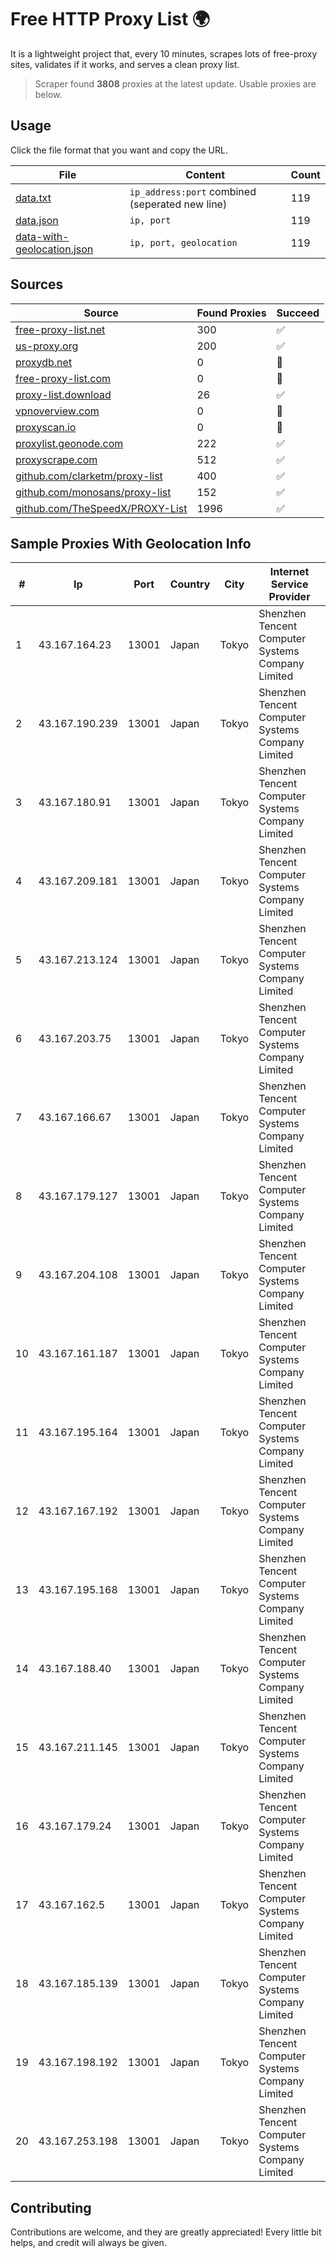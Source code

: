 
# Free HTTP Proxy List 🌍

It is a lightweight project that, every 10 minutes, scrapes lots of free-proxy sites, validates if it works, and serves a clean proxy list.


> Scraper found **3808** proxies at the latest update. Usable proxies are below.

## Usage

Click the file format that you want and copy the URL.


|File|Content|Count|
|----|-------|-----|
|[data.txt](https://raw.githubusercontent.com/themiralay/Proxy-List-World/master/data.txt)|`ip_address:port` combined (seperated new line)|119|
|[data.json](https://raw.githubusercontent.com/themiralay/Proxy-List-World/master/data.json)|`ip, port`|119|
|[data-with-geolocation.json](https://raw.githubusercontent.com/themiralay/Proxy-List-World/master/data-with-geolocation.json)|`ip, port, geolocation`|119|

## Sources

|Source|Found Proxies|Succeed|
|------|-------------|-------|
|[free-proxy-list.net](https://free-proxy-list.net)|300|✅|
|[us-proxy.org](https://www.us-proxy.org)|200|✅|
|[proxydb.net](http://proxydb.net)|0|🚫|
|[free-proxy-list.com](https://free-proxy-list.com/?page=&port=&type%5B%5D=http&type%5B%5D=https&up_time=0&search=Search)|0|🚫|
|[proxy-list.download](https://www.proxy-list.download/HTTP)|26|✅|
|[vpnoverview.com](https://vpnoverview.com/privacy/anonymous-browsing/free-proxy-servers)|0|🚫|
|[proxyscan.io](https://www.proxyscan.io)|0|🚫|
|[proxylist.geonode.com](https://proxylist.geonode.com/api/proxy-list?limit=300&page=1&sort_by=lastChecked&sort_type=desc&protocols=http,https)|222|✅|
|[proxyscrape.com](https://api.proxyscrape.com/v2/?request=displayproxies&protocol=http&timeout=10000&country=all&ssl=all&anonymity=all)|512|✅|
|[github.com/clarketm/proxy-list](https://raw.githubusercontent.com/clarketm/proxy-list/master/proxy-list-raw.txt)|400|✅|
|[github.com/monosans/proxy-list](https://raw.githubusercontent.com/monosans/proxy-list/main/proxies/http.txt)|152|✅|
|[github.com/TheSpeedX/PROXY-List](https://raw.githubusercontent.com/TheSpeedX/PROXY-List/master/http.txt)|1996|✅|


## Sample Proxies With Geolocation Info

|#|Ip|Port|Country|City|Internet Service Provider|
|-|--|----|-------|----|-------------------------|
|1|43.167.164.23|13001|Japan|Tokyo|Shenzhen Tencent Computer Systems Company Limited|
|2|43.167.190.239|13001|Japan|Tokyo|Shenzhen Tencent Computer Systems Company Limited|
|3|43.167.180.91|13001|Japan|Tokyo|Shenzhen Tencent Computer Systems Company Limited|
|4|43.167.209.181|13001|Japan|Tokyo|Shenzhen Tencent Computer Systems Company Limited|
|5|43.167.213.124|13001|Japan|Tokyo|Shenzhen Tencent Computer Systems Company Limited|
|6|43.167.203.75|13001|Japan|Tokyo|Shenzhen Tencent Computer Systems Company Limited|
|7|43.167.166.67|13001|Japan|Tokyo|Shenzhen Tencent Computer Systems Company Limited|
|8|43.167.179.127|13001|Japan|Tokyo|Shenzhen Tencent Computer Systems Company Limited|
|9|43.167.204.108|13001|Japan|Tokyo|Shenzhen Tencent Computer Systems Company Limited|
|10|43.167.161.187|13001|Japan|Tokyo|Shenzhen Tencent Computer Systems Company Limited|
|11|43.167.195.164|13001|Japan|Tokyo|Shenzhen Tencent Computer Systems Company Limited|
|12|43.167.167.192|13001|Japan|Tokyo|Shenzhen Tencent Computer Systems Company Limited|
|13|43.167.195.168|13001|Japan|Tokyo|Shenzhen Tencent Computer Systems Company Limited|
|14|43.167.188.40|13001|Japan|Tokyo|Shenzhen Tencent Computer Systems Company Limited|
|15|43.167.211.145|13001|Japan|Tokyo|Shenzhen Tencent Computer Systems Company Limited|
|16|43.167.179.24|13001|Japan|Tokyo|Shenzhen Tencent Computer Systems Company Limited|
|17|43.167.162.5|13001|Japan|Tokyo|Shenzhen Tencent Computer Systems Company Limited|
|18|43.167.185.139|13001|Japan|Tokyo|Shenzhen Tencent Computer Systems Company Limited|
|19|43.167.198.192|13001|Japan|Tokyo|Shenzhen Tencent Computer Systems Company Limited|
|20|43.167.253.198|13001|Japan|Tokyo|Shenzhen Tencent Computer Systems Company Limited|



## Contributing

Contributions are welcome, and they are greatly appreciated! Every
little bit helps, and credit will always be given.


